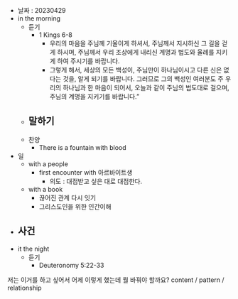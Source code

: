 - 날짜 : 20230429
- in the morning
	- 듣기
		- 1 Kings 6-8
			- 우리의 마음을 주님께 기울이게 하셔서, 주님께서 지시하신 그 길을 걷게 하시며, 주님께서 우리 조상에게 내리신 계명과 법도와 율례를 지키게 하여 주시기를 바랍니다. 
			- 그렇게 해서, 세상의 모든 백성이, 주님만이 하나님이시고 다른 신은 없다는 것을, 알게 되기를 바랍니다. 그러므로 그의 백성인 여러분도 주 우리의 하나님과 한 마음이 되어서, 오늘과 같이 주님의 법도대로 걸으며, 주님의 계명을 지키기를 바랍니다.” 
	- 말하기
		- 
	- 찬양
		- There is a fountain with blood
- 일
	- with a people
		- first encounter with 아르바이트생 
			- 의도 : 대접받고 싶은 대로 대접한다.
	- with a book
		- 끊어진 관계 다시 잇기
		- 그리스도인을 위한 인간이해
- 사건
	- 
- it the night
	- 듣기
		- Deuteronomy 5:22-33






저는 이거를 하고 싶어서 어제 이렇게 했는데 뭘 바꿔야 할까요?
content / pattern / relationship